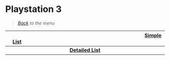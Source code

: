 # Playstation 3


> *[Back](../games.md) to the menu*

| <img width="430" height="1">[Simple List](ps3_list.md)<img width="430" height="1"> | 
| :---: |
| **[Detailed List](ps3_info_games.md)** |
